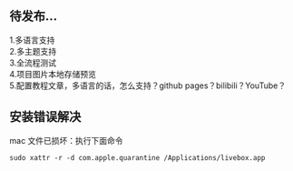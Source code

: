 ## 待发布...

1.多语言支持  
2.多主题支持  
3.全流程测试  
4.项目图片本地存储预览  
5.配置教程文章，多语言的话，怎么支持？github pages？bilibili？YouTube？

## 安装错误解决

mac 文件已损坏：执行下面命令

```
sudo xattr -r -d com.apple.quarantine /Applications/livebox.app
```
